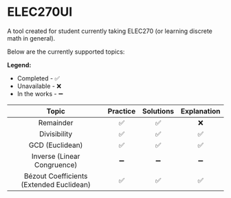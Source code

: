 # ELEC270UI
A tool created for student currently taking ELEC270 (or learning discrete math in general).

Below are the currently supported topics:

__Legend:__
- Completed - ✅
- Unavailable - ❌
- In the works - ➖
   
| Topic | Practice | Solutions | Explanation |
| :---: | :---: | :---: | :---: |
| Remainder | ✅ | ✅ | ❌ |
| Divisibility | ✅ | ✅ | ✅ |
| GCD (Euclidean) | ✅ | ✅ | ✅ |
| Inverse (Linear Congruence) | ➖ | ➖ | ➖ |
| Bézout Coefficients (Extended Euclidean) | ✅ | ✅ | ✅ |
